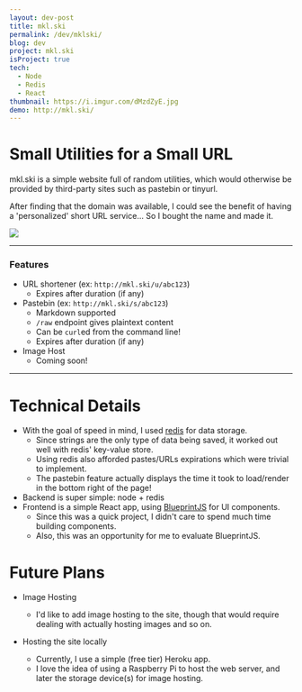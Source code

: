 ```yaml
---
layout: dev-post
title: mkl.ski
permalink: /dev/mklski/
blog: dev
project: mkl.ski
isProject: true
tech:
  - Node
  - Redis
  - React
thumbnail: https://i.imgur.com/dMzdZyE.jpg
demo: http://mkl.ski/
---
```


# Small Utilities for a Small URL

mkl.ski is a simple website full of random utilities, which would otherwise be provided by third-party sites such as pastebin or tinyurl.

After finding that the domain was available, I could see the benefit of having a 'personalized' short URL service... So I bought the name and made it.

<img src="https://i.imgur.com/dMzdZyE.jpg" />

---

### Features

- URL shortener (ex: `http://mkl.ski/u/abc123`)
  - Expires after duration (if any)
- Pastebin (ex: `http://mkl.ski/s/abc123`)
  - Markdown supported
  - `/raw` endpoint gives plaintext content
  - Can be `curl`ed from the command line!
  - Expires after duration (if any)
- Image Host
  - Coming soon!

---

# Technical Details
- With the goal of speed in mind, I used [redis](https://redis.io/) for data storage.
  - Since strings are the only type of data being saved, it worked out well with redis' key-value store.
  - Using redis also afforded pastes/URLs expirations which were trivial to implement.
  - The pastebin feature actually displays the time it took to load/render in the bottom right of the page!
- Backend is super simple: node + redis
- Frontend is a simple React app, using [BlueprintJS](http://blueprintjs.com/) for UI components.
  - Since this was a quick project, I didn't care to spend much time building components.
  - Also, this was an opportunity for me to evaluate BlueprintJS.

# Future Plans

- Image Hosting
  - I'd like to add image hosting to the site, though that would require dealing with actually hosting images and so on.

- Hosting the site locally
  - Currently, I use a simple (free tier) Heroku app.
  - I love the idea of using a Raspberry Pi to host the web server, and later the storage device(s) for image hosting.
